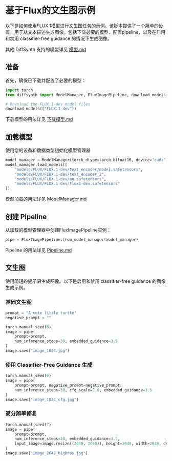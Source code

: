 
# 基于Flux的文生图示例

以下是如何使用FLUX.1模型进行文生图任务的示例。该脚本提供了一个简单的设置，用于从文本描述生成图像。包括下载必要的模型、配置pipeline，以及在启用和禁用 classifier-free guidance 的情况下生成图像。

其他 DiffSynth 支持的模型详见 [模型.md](模型.md)

## 准备

首先，确保已下载并配置了必要的模型：


```python
import torch
from diffsynth import ModelManager, FluxImagePipeline, download_models

# Download the FLUX.1-dev model files
download_models(["FLUX.1-dev"])
```

下载模型的用法详见 [下载模型.md](下载模型.md)

## 加载模型

使用您的设备和数据类型初始化模型管理器

```python
model_manager = ModelManager(torch_dtype=torch.bfloat16, device="cuda")
model_manager.load_models([
    "models/FLUX/FLUX.1-dev/text_encoder/model.safetensors",
    "models/FLUX/FLUX.1-dev/text_encoder_2",
    "models/FLUX/FLUX.1-dev/ae.safetensors",
    "models/FLUX/FLUX.1-dev/flux1-dev.safetensors"
])
```

模型加载的用法详见 [ModelManager.md](ModelManager.md)

## 创建 Pipeline

从加载的模型管理器中创建FluxImagePipeline实例：

```python
pipe = FluxImagePipeline.from_model_manager(model_manager)
```

Pipeline 的用法详见 [Pipeline.md](Pipeline.md)

## 文生图

使用简短的提示语生成图像。以下是启用和禁用 classifier-free guidance 的图像生成示例。

### 基础文生图

```python
prompt = "A cute little turtle"
negative_prompt = ""

torch.manual_seed(6)
image = pipe(
    prompt=prompt,
    num_inference_steps=30, embedded_guidance=3.5
)
image.save("image_1024.jpg")
```

### 使用 Classifier-Free Guidance 生成
```python
torch.manual_seed(6)
image = pipe(
    prompt=prompt, negative_prompt=negative_prompt,
    num_inference_steps=30, cfg_scale=2.0, embedded_guidance=3.5
)
image.save("image_1024_cfg.jpg")
```

### 高分辨率修复

```python
torch.manual_seed(7)
image = pipe(
    prompt=prompt,
    num_inference_steps=30, embedded_guidance=3.5,
    input_image=image.resize((2048, 2048)), height=2048, width=2048, denoising_strength=0.6, tiled=True
)
image.save("image_2048_highres.jpg")
```

